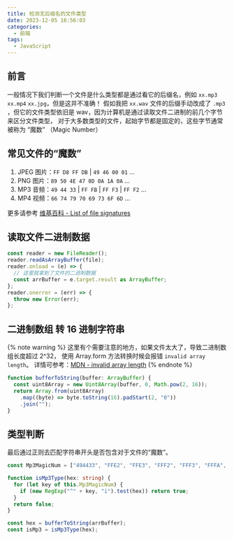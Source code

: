 ```yaml
---
title: 检测无后缀名的文件类型
date: 2023-12-05 16:56:03
categories:
  - 前端
tags:
  - JavaScript
---
```


## 前言

一般情况下我们判断一个文件是什么类型都是通过看它的后缀名，例如 `xx.mp3` `xx.mp4` `xx.jpg`，但是这并不准确！
假如我把 `xx.wav` 文件的后缀手动改成了 `.mp3` ，但它的文件类型依旧是 wav，因为计算机是通过读取文件二进制的前几个字节来区分文件类型，
对于大多数类型的文件，起始字节都是固定的，这些字节通常被称为 “魔数” （Magic Number）

## 常见文件的“魔数”

1. JPEG 图片：`FF D8 FF DB` | `49 46 00 01` ...
2. PNG 图片：`89 50 4E 47 0D 0A 1A 0A` ...
3. MP3 音频：`49 44 33` | `FF FB` | `FF F3` | `FF F2` ...
4. MP4 视频：`66 74 79 70 69 73 6F 6D` ...

更多请参考 [维基百科 - List of file signatures](https://en.wikipedia.org/wiki/List_of_file_signatures)

## 读取文件二进制数据

```ts
const reader = new FileReader();
reader.readAsArrayBuffer(file);
reader.onload = (e) => {
  // 这里就拿到了文件的二进制数据
  const arrBuffer = e.target.result as ArrayBuffer;
};
reader.onerror = (err) => {
  throw new Error(err);
};
```

## 二进制数组 转 16 进制字符串

{% note warning %}
这里有个需要注意的地方，如果文件太大了，导致二进制数组长度超过 2^32，
使用 Array.form 方法转换时候会报错 `invalid array length`。
详情可参考：[MDN - invalid array length](https://developer.mozilla.org/zh-CN/docs/Web/JavaScript/Reference/Errors/Invalid_array_length)
{% endnote %}

```ts
function bufferToString(buffer: ArrayBuffer) {
  const uint8Array = new Uint8Array(buffer, 0, Math.pow(2, 16));
  return Array.from(uint8Array)
    .map((byte) => byte.toString(16).padStart(2, "0"))
    .join("");
}
```

## 类型判断

最后通过正则去匹配字符串开头是否包含对于文件的“魔数”。

```ts
const Mp3MagicNum = ["494433", "FFE2", "FFE3", "FFF2", "FFF3", "FFFA", "FFFB"];

function isMp3Type(hex: string) {
  for (let key of this.Mp3MagicNum) {
    if (new RegExp("^" + key, "i").test(hex)) return true;
  }
  return false;
}

const hex = bufferToString(arrBuffer);
const isMp3 = isMp3Type(hex);
```
